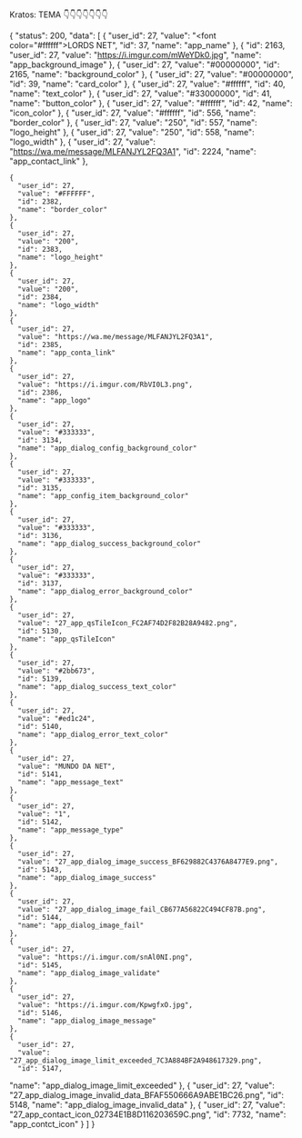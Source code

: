 Kratos:
TEMA
👇👇👇👇👇👇👇


{
  "status": 200, 
  "data": [
    {
      "user_id": 27, 
      "value": "<font color=\"#ffffff\">LORDS NET</font>", 
      "id": 37, 
      "name": "app_name"
    }, 
    {
      "id": 2163, 
      "user_id": 27, 
      "value": "https://i.imgur.com/mWeYDk0.jpg", 
      "name": "app_background_image"
    },
    {
      "user_id": 27, 
      "value": "#00000000", 
      "id": 2165, 
      "name": "background_color"
    }, 
    {
      "user_id": 27, 
      "value": "#00000000", 
      "id": 39, 
      "name": "card_color"
    }, 
    {
      "user_id": 27, 
      "value": "#ffffff", 
      "id": 40, 
      "name": "text_color"
    }, 
    {
      "user_id": 27, 
      "value": "#33000000", 
      "id": 41, 
      "name": "button_color"
    }, 
    {
      "user_id": 27, 
      "value": "#ffffff", 
      "id": 42, 
      "name": "icon_color"
    }, 
    {
      "user_id": 27, 
      "value": "#ffffff", 
      "id": 556, 
      "name": "border_color"
    }, 
    {
      "user_id": 27, 
      "value": "250", 
      "id": 557, 
      "name": "logo_height"
    }, 
    {
      "user_id": 27, 
      "value": "250", 
      "id": 558, 
      "name": "logo_width"
    }, 
    {
      "user_id": 27, 
      "value": "https://wa.me/message/MLFANJYL2FQ3A1", 
      "id": 2224, 
      "name": "app_contact_link"
    },

    {
      "user_id": 27, 
      "value": "#FFFFFF", 
      "id": 2382, 
      "name": "border_color"
    }, 
    {
      "user_id": 27, 
      "value": "200", 
      "id": 2383, 
      "name": "logo_height"
    }, 
    {
      "user_id": 27, 
      "value": "200", 
      "id": 2384, 
      "name": "logo_width"
    }, 
    {
      "user_id": 27, 
      "value": "https://wa.me/message/MLFANJYL2FQ3A1", 
      "id": 2385, 
      "name": "app_conta_link"
    }, 
    {
      "user_id": 27, 
      "value": "https://i.imgur.com/RbVI0L3.png", 
      "id": 2386, 
      "name": "app_logo"
    },
    {
      "user_id": 27, 
      "value": "#333333", 
      "id": 3134, 
      "name": "app_dialog_config_background_color"
    }, 
    {
      "user_id": 27, 
      "value": "#333333", 
      "id": 3135, 
      "name": "app_config_item_background_color"
    }, 
    {
      "user_id": 27, 
      "value": "#333333", 
      "id": 3136, 
      "name": "app_dialog_success_background_color"
    }, 
    {
      "user_id": 27, 
      "value": "#333333", 
      "id": 3137, 
      "name": "app_dialog_error_background_color"
    }, 
    {
      "user_id": 27, 
      "value": "27_app_qsTileIcon_FC2AF74D2F82B28A9482.png", 
      "id": 5130, 
      "name": "app_qsTileIcon"
    }, 
    {
      "user_id": 27, 
      "value": "#2bb673", 
      "id": 5139, 
      "name": "app_dialog_success_text_color"
    }, 
    {
      "user_id": 27, 
      "value": "#ed1c24", 
      "id": 5140, 
      "name": "app_dialog_error_text_color"
    }, 
    {
      "user_id": 27, 
      "value": "MUNDO DA NET", 
      "id": 5141, 
      "name": "app_message_text"
    }, 
    {
      "user_id": 27, 
      "value": "1", 
      "id": 5142, 
      "name": "app_message_type"
    }, 
    {
      "user_id": 27, 
      "value": "27_app_dialog_image_success_BF629882C4376A8477E9.png", 
      "id": 5143, 
      "name": "app_dialog_image_success"
    }, 
    {
      "user_id": 27, 
      "value": "27_app_dialog_image_fail_CB677A56822C494CF87B.png", 
      "id": 5144, 
      "name": "app_dialog_image_fail"
    }, 
    {
      "user_id": 27, 
      "value": "https://i.imgur.com/snAl0NI.png", 
      "id": 5145, 
      "name": "app_dialog_image_validate"
    }, 
    {
      "user_id": 27, 
      "value": "https://i.imgur.com/KpwgfxO.jpg", 
      "id": 5146, 
      "name": "app_dialog_image_message"
    }, 
    {
      "user_id": 27, 
      "value": "27_app_dialog_image_limit_exceeded_7C3A884BF2A948617329.png", 
      "id": 5147,

"name": "app_dialog_image_limit_exceeded"
    }, 
    {
      "user_id": 27, 
      "value": "27_app_dialog_image_invalid_data_BFAF550666A9ABE1BC26.png", 
      "id": 5148, 
      "name": "app_dialog_image_invalid_data"
    }, 
    {
      "user_id": 27, 
      "value": "27_app_contact_icon_02734E1B8D116203659C.png", 
      "id": 7732, 
      "name": "app_contct_icon"
    }
  ]
}
